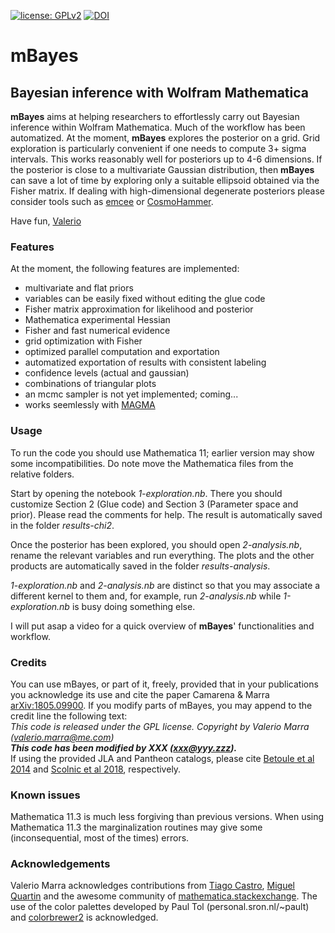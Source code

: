 [![license: GPLv2](https://img.shields.io/badge/license-GPLv2-brightgreen.svg)](https://github.com/valerio-marra/mBayes/blob/master/LICENSE)
[![DOI](https://zenodo.org/badge/91839618.svg)](https://zenodo.org/badge/latestdoi/91839618)

# **mBayes**
## Bayesian inference with Wolfram Mathematica

**mBayes** aims at helping researchers to effortlessly carry out Bayesian inference within Wolfram Mathematica. Much of the workflow has been automatized. At the moment, **mBayes** explores the posterior on a grid. Grid exploration is particularly convenient if one needs to compute 3+ sigma intervals. This works reasonably well for posteriors up to 4-6 dimensions. If the posterior is close to a multivariate Gaussian distribution, then **mBayes** can save a lot of time by exploring only a suitable ellipsoid obtained via the Fisher matrix.
If dealing with high-dimensional degenerate posteriors please consider tools such as [emcee](https://github.com/dfm/emcee) or [CosmoHammer](https://github.com/cosmo-ethz/CosmoHammer).

Have fun,
[Valerio](http://inspirehep.net/author/profile/V.Marra.1)

### Features

At the moment, the following features are implemented:
* multivariate and flat priors
* variables can be easily fixed without editing the glue code
* Fisher matrix approximation for likelihood and posterior
* Mathematica experimental Hessian
* Fisher and fast numerical evidence
* grid optimization with Fisher
* optimized parallel computation and exportation 
* automatized exportation of results with consistent labeling 
* confidence levels (actual and gaussian)
* combinations of triangular plots
* an mcmc sampler is not yet implemented; coming...
* works seemlessly with [MAGMA](https://github.com/davi-rodrigues/MAGMA)

### Usage

To run the code you should use Mathematica 11; earlier version may show some incompatibilities. Do note move the Mathematica files from the relative folders.

Start by opening the notebook *1-exploration.nb*. There you should customize Section 2 (Glue code) and Section 3 (Parameter space and prior). Please read the comments for help. The result is automatically saved in the folder *results-chi2*.

Once the posterior has been explored, you should open *2-analysis.nb*, rename the relevant variables and run everything. The plots and the other products are automatically saved in the folder *results-analysis*.

*1-exploration.nb* and *2-analysis.nb* are distinct so that you may associate a different kernel to them and, for example, run *2-analysis.nb* while *1-exploration.nb* is busy doing something else.

I will put asap a video for a quick overview of **mBayes**' functionalities and workflow.

### Credits

You can use mBayes, or part of it, freely, provided that in your publications you acknowledge its use and cite the paper Camarena & Marra [arXiv:1805.09900](https://arxiv.org/abs/1805.09900). If you modify parts of mBayes, you may append to the credit line the following text:  
*This code is released under the GPL license. Copyright by Valerio Marra (valerio.marra@me.com)*  
***This code has been modified by XXX (xxx@yyy.zzz).***  
If using the provided JLA and Pantheon catalogs, please cite [Betoule et al 2014](https://arxiv.org/abs/1401.4064) and [Scolnic et al 2018](https://arxiv.org/abs/1710.00845), respectively.


### Known issues

Mathematica 11.3 is much less forgiving than previous versions. When using Mathematica 11.3 the marginalization routines may give some (inconsequential, most of the times) errors.


### Acknowledgements

Valerio Marra acknowledges contributions from [Tiago Castro](http://inspirehep.net/author/profile/T.Castro.1), [Miguel Quartin](http://inspirehep.net/author/profile/M.Quartin.1) and the awesome community of [mathematica.stackexchange](https://mathematica.stackexchange.com). The use of the color palettes developed by Paul Tol (personal.sron.nl/~pault) and [colorbrewer2](http://colorbrewer2.org) is acknowledged.
